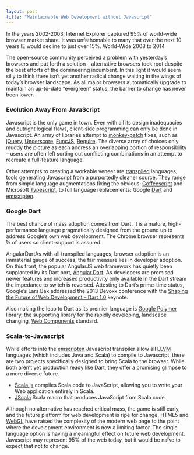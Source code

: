 ```yaml
---
layout: post
title: "Maintainable Web Development without Javascript"
---
```


In the years 2002-2003, Internet Explorer captured 95% of world-wide browser market share. It was unfathomable to many that over the next 10 years IE would decline to just over 15%.
World-Wide 2008 to 2014

The open-source community perceived a problem with yesterday’s browsers and put forth a solution – alternative browsers took root despite the best efforts of the domineering incumbent. In this light it would seem silly to think there isn’t yet another radical change waiting in the wings of today’s browser landscape. As all major browsers automatically upgrade to maintain an up-to-date “evergreen” status, the barrier to change has never been lower.

### Evolution Away From JavaScript
Javascript is the only game in town. Even with all its design inadequacies and outright logical flaws, client-side programming can only be done in Javascript. An army of libraries attempt to [monkey-patch](http://en.wikipedia.org/wiki/Monkey-patch) fixes, such as [jQuery](http://jquery.com/), [Underscore](http://underscorejs.org/), [FuncJS](http://funcjs.webege.com/), [Require](http://requirejs.org/). The diverse array of choices only muddy the picture as each address an overlapping portion of responsibility – users are often left sorting out conflicting combinations in an attempt to recreate a full-feature language.

Other attempts to creating a workable veneer are [transpiled](http://en.wikipedia.org/wiki/Transpile) languages, tools generating Javascript from a purportedly cleaner source. They range from simple language augmentations fixing the obvious: [Coffeescript](http://coffeescript.org/) and Microsoft [Typescript](http://www.typescriptlang.org/), to full language replacements: Google [Dart](https://www.dartlang.org/) and [emscripten](https://github.com/kripken/emscripten/wiki).

### Google Dart

The best chance of mass adoption comes from Dart. It is a mature, high-performance language pragmatically designed from the ground up to address Google’s own web development. The Chrome browser represents ⅓ of users so client-support is assured.



AngularDartAs with all transpiled languages, browser adoption is an immaterial gauge of success, the fair measure lies in developer adoption. On this front, the popular AngularJS web framework has quietly been supplanted by its Dart port, [Angular.Dart](https://github.com/angular/angular.dart). As developers are promised newer features and increased productivity only available in the Dart stream the impedance to switch is reversed. Attesting to Dart’s prime-time status, Google’s Lars Bak addressed the 2013 Devoxx conference with the [Shaping the Future of Web Development – Dart 1.0](http://parleys.com/p/52a9897ce4b04354fb7e57d0) keynote.

Also making the leap to Dart as its premier language is [Google Polymer](http://www.polymer-project.org/) library, the supporting library for the rapidly developing, landscape changing, [Web Components](http://stevenskelton.ca/web-components/) standard.



### Scala-to-Javascript

While efforts into the [emscripten](https://github.com/kripken/emscripten/wiki) Javascript transpiler allow all [LLVM](http://en.wikipedia.org/wiki/LLVM) languages (which includes Java and Scala) to compile to Javascript, there are two projects specifically designed to bring Scala to the browser. While both aren’t yet production ready like Dart, they offer a promising glimpse to a more diverse future.

- [Scala.js](http://www.scala-js.org/) compiles Scala code to JavaScript, allowing you to write your Web application entirely in Scala.
- [JScala](https://github.com/nau/jscala) Scala macro that produces JavaScript from Scala code.

Although no alternative has reached critical mass, the game is still early, and the future platform for web development is ripe for change. HTML5 and [WebGL](http://davidwalsh.name/webgl-demo) have raised the complexity of the modern web page to the point where the development environment is now a limiting factor. The single language option is having a meaningful effect on future web development. Javascript may represent 95% of the web today, but it would be naïve to expect that not to change.

